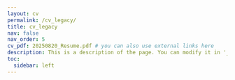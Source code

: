 ```yaml
---
layout: cv
permalink: /cv_legacy/
title: cv_legacy
nav: false
nav_order: 5
cv_pdf: 20250820_Resume.pdf # you can also use external links here
description: This is a description of the page. You can modify it in '_pages/cv.md'. You can also change or remove the top pdf download button.
toc:
  sidebar: left
---
```

